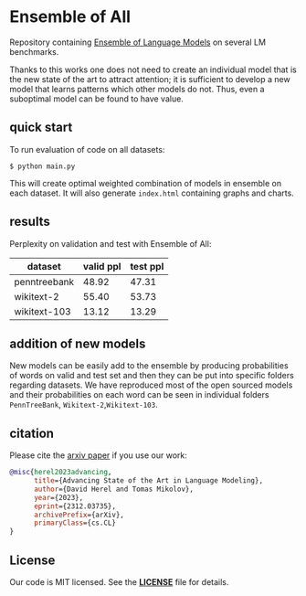 
# Ensemble of All

Repository containing [Ensemble of Language Models](https://arxiv.org/abs/2312.03735) on several LM benchmarks.

Thanks to this works one does not need to create an individual model that is the new state of the art to attract attention; it is sufficient to develop a new model that learns patterns which other models do not. Thus, even a suboptimal model can be found to have value.

## quick start

To run evaluation of code on all datasets:

```
$ python main.py
```

This will create optimal weighted combination of models in ensemble on each dataset. It will also generate `index.html` containing graphs and charts. 

[//]: # (It will also update `README.md` with the newest results.)

## results

Perplexity on validation and test with Ensemble of All:

| dataset      | valid ppl | test ppl |
|--------------|-----------|----------|
| penntreebank | 48.92     | 47.31    |
| wikitext-2   | 55.40     | 53.73    |
| wikitext-103 | 13.12     | 13.29    |

## addition of new models
New models can be easily add to the ensemble by producing probabilities of words on valid and test set and then they can be put into specific folders regarding datasets. We have reproduced most of the open sourced models and their probabilities on each word can be seen in individual folders `PennTreeBank`, `Wikitext-2`,`Wikitext-103`.

## citation

Please cite the [arxiv paper](https://arxiv.org/abs/2312.03735) if you use our work:

```bibtex
@misc{herel2023advancing,
      title={Advancing State of the Art in Language Modeling}, 
      author={David Herel and Tomas Mikolov},
      year={2023},
      eprint={2312.03735},
      archivePrefix={arXiv},
      primaryClass={cs.CL}
}

```

## License
Our code is MIT licensed. See the **[LICENSE](https://github.com/DavidHerel/sota_lm/blob/main/LICENSE)** file for details.
